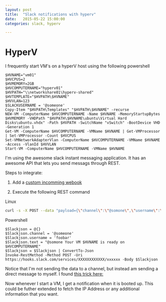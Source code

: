 ```yaml
---
layout: post
title:  "Slack notifications with hyperv"
date:   2015-05-22 15:00:00
categories: slack, hyperv  

---
```


# HyperV

I frequently start VM's on a hyperV host using the following powershell

    $HVNAME="vm01"
    $HVCPUS=2
    $HVMEMORY=2GB
    $HVCOMPUTERNAME="hyperv01"
    $HVPATH="\\networkshare01\hyperv-shared"
    $HVTEMPLATE="$HVPATH\$HVNAME"
    $HVVLAN=123
    $SLACKUSERNAME = '@someone'
    Copy-Item "$HVPATH\Templates" "$HVPATH\$HVNAME" -recurse
    NEW-VM -ComputerName $HVCOMPUTERNAME -Name $HVNAME -MemoryStartupBytes $HVMEMORY -VHDPath "$HVPATH\$HVNAME\ubuntu\Virtual Hard Disks\ubuntu.vhdx" -Path $HVPATH -SwitchName "vSwitch" -BootDevice VHD -Generation 1
    Get-VM -ComputerName $HVCOMPUTERNAME -VMName $HVNAME | Get-VMProcessor | Set-VMProcessor -Count $HVCPUS
    Set-VMNetworkAdapterVlan -ComputerName $HVCOMPUTERNAME -VMName $HVNAME -Access -VlanId $HVVLAN
    Start-VM -ComputerName $HVCOMPUTERNAME -VMName $HVNAME  


I'm using the awesome slack instant messaging application. It has an awesome API that lets you send messags through REST. 

Steps to integrate:

1. Add a [custom incomming webook](https://api.slack.com/incoming-webhooks)  

2. Execute the following REST command


Linux

```bash
curl -s -X POST --data "payload={\"channel\":\"@somone\",\"username\":\"foobar\",\"text\":\"Your VM is ready @someone\"}" https://hooks.slack.com/services/XXXXXXXXXXXX/xxxxxxx
```

Powershell
 
    $Slackjson = @{}
    $Slackjson.channel = '@someone'
    $Slackjson.username = 'foobar'
    $Slackjson.text = "@somone Your VM $HVNAME is ready on $HVCOMPUTERNAME"
    $Slackjson = $Slackjson | ConvertTo-Json
    Invoke-RestMethod -Method POST -Uri https://hooks.slack.com/services/XXXXXXXXXXXX/xxxxxx -Body $Slackjson


Notice that I'm not sending the data to a channel, but instead am sending a direct message to myself. I found [this trick here:](https://groups.google.com/forum/#!topic/slack-api/091x-gs1iFI) 

Now whenever I start a VM, I get a notification when it is booted up. This could be futher extended to fetch the IP Address or any additional information that you want. 